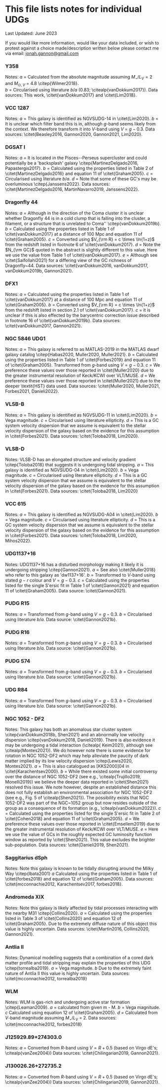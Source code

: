 # This file lists notes for individual UDGs 
Last Updated: June 2023

If you would like more information, would like your data included, or wish to protest against a choice made/description written below please contact me via email:
jonah.gannon@gmail.com

### Y358
Notes: 
$a$ = Calculated from the absolute magnitude assuming $M_{\star} / L_{V} =2$ and $M_{\odot, V}$ = 4.8 \citep{Wilmer2018}.  
$b$ = Circularised using literature $b/a$ (0.83; \citealp{vanDokkum2017}). 
Data sources: This work, \citet{vanDokkum2017} and \citet{Lim2018}.  

### VCC 1287
Notes: 
$a$ = This galaxy is identified as NGVSUDG-14 in \citet{Lim2020}. 
$b$ = It is unclear which filter band this is in, although $g$-band seems likely from the context. We therefore transform it into $V$-band using $V$ = $g - 0.3$. 
Data sources: \citet{Beasley2016, Gannon2020, Gannon2021, Lim2020}. 

### DGSAT I
Notes:
$a$ = It is located in the Pisces--Perseus supercluster and could potentially be a 'backsplash' galaxy \citep{MartinezDelgado2016, Papastergis2017}. 
$b$ = Calculated using the properties listed in Table 2 of \citet{MartinezDelgado2016} and equation 11 of \citet{Graham2005}. 
$c$ = Circularised using literature $b/a$. $d$ = Note that some of these GC's may be overluminous \citep{Janssens2022}. 
Data sources: \citet{MartinezDelgado2016, MartinNavarro2019, Janssens2022}. 

### Dragonfly 44
Notes:
$a$ = Although in the direction of the Coma cluster it is unclear whether Dragonfly 44 is in a cold clump that is falling into the cluster, a filament, or a structure that is unrelated to Coma'' \citep{vanDokkum2019b}. 
$b$ = Calculated using the properties listed in Table 1 of \citet{vanDokkum2017} at a distance of 100 Mpc and equation 11 of \citet{Graham2005}. 
$c$ = Converted using $V_{\rm R} = c \times \ln{1+z}$ from the redshift listed in footnote 6 of \citet{vanDokkum2017}. 
$d$ = Note the $N_{\rm GC}$ quoted in the abstract is slightly different to this value. Here we use the value from Table 1 of \citet{vanDokkum2017}. 
$e$ = Although see \citet{Saifollahi2021} for a differing view of the GC richness of Dragonfly~44. 
Data sources: \citet{vanDokkum2016, vanDokkum2017, vanDokkum2019b, Gannon2021}.

### DFX1
Notes: 
$a$ = Calculated using the properties listed in Table 1 of \citet{vanDokkum2017} at a distance of 100 Mpc and equation 11 of \citet{Graham2005}. 
$b$ = Converted using $V_{\rm R} = c \times \ln{1+z}$ from the redshift listed in section 2.1 of \citet{vanDokkum2017}. 
$c$ = it is unclear if this is also effected by the barycentric correction issue described in footnote 16 of \citet{vanDokkum2019b}. 
Data sources: \citet{vanDokkum2017, Gannon2021}. 

### NGC 5846 UDG1
Notes: 
$a$ = This galaxy is referred to as MATLAS-2019 in the MATLAS dwarf galaxy catalog \citep{Habas2020, Muller2020, Muller2021}. 
$b$ = Calculated using the properties listed in Table 1 of \citet{Forbes2019} and equation 11 of \citet{Graham2005}. Transformed from $g$-band using $V = g-0.3$. 
$c$ = We preference these values over those reported in \citet{Muller2020} due to the greater instrumental resolution of Keck/KCWI over VLT/MUSE. 
$d$ = We preference these values over those reported in \citet{Muller2021} due to the deeper \textit{HST} data used. 
Data sources: \citet{Muller2020, Muller2021, Forbes2021, Danieli2022}.

### VLSB-B
Notes: 
$a$ = This galaxy is identified as NGVSUDG-11 in \citet{Lim2020}. 
$b$ = Vega magnitude.
$c$ = Circularised using literature ellipticity.
$d$ = This is a GC system velocity dispersion that we assume is equivalent to the stellar velocity dispersion of the galaxy based on the evidence for this assumption in \citet{Forbes2021}. 
Data sources: \citet{Toloba2018, Lim2020}. 

### VLSB-D
Notes: 
VLSB-D has an elongated structure and velocity gradient \citep{Toloba2018} that suggests it is undergoing tidal stripping. 
$a$ = This galaxy is identified as NGVSUDG-04 in \citet{Lim2020}. 
$b$ = Vega magnitude. $c$ = Circularised using literature ellipticity. 
$d$ = This is a GC system velocity dispersion that we assume is equivalent to the stellar velocity dispersion of the galaxy based on the evidence for this assumption in \citet{Forbes2021}.
Data sources: \citet{Toloba2018, Lim2020}

### VCC 615
Notes: 
$a$ = This galaxy is identified as NGVSUDG-A04 in \citet{Lim2020}. 
$b$ = Vega magnitude. 
$c$ = Circularised using literature ellipticity.
$d$ = This is a GC system velocity dispersion that we assume is equivalent to the stellar velocity dispersion of the galaxy based on the evidence for this assumption in \citet{Forbes2021}. 
Data sources: \citet{Toloba2018, Lim2020, Mihos2022}. 

### UDG1137+16
Notes: 
UDG1137+16 has a disturbed morphology making it likely it is undergoing stripping \citep{Gannon2021}. 
$a$ = See also \citet{Muller2018} who refer to this galaxy as 'dw1137+16'. 
$b$ = Transformed to $V$-band using stated $g-r$ colour and $V=g-0.3$. 
$c$ = Calculated using the properties listed for the single S\'ersic fit in Table 1 of \citet{Gannon2021} and equation 11 of \citet{Graham2005}.
Data source: \citet{Gannon2021}.

### PUDG R15
Notes:
$a$ = Transformed from $g$-band using $V = g-0.3$.
$b$ = Circularised using literature $b/a$. 
Data source: \citet{Gannon2021b}. 

### PUDG R16
Notes: 
$a$ = Transformed from $g$-band using $V = g-0.3$. 
$b$ = Circularised using literature $b/a$. 
Data source: \citet{Gannon2021b}. 

### PUDG S74
Notes: 
$a$ = Transformed from $g$-band using $V = g-0.3$. 
$b$ = Circularised using literature $b/a$. 
Data source: \citet{Gannon2021b}. 

### UDG R84
Notes: 
$a$ = Transformed from $g$-band using $V = g-0.3$. 
$b$ = Circularised using literature $b/a$.
Data source: \citet{Gannon2021b}. 

### NGC 1052 - DF2
Notes:
This galaxy has both an anomalous star cluster system \citep{vanDokkum2018b, Shen2021} and an abnormally low velocity dispersion \citep{vanDokkum2018, Danieli2019}. There is also evidence it may be undergoing a tidal interaction (\citealp{ Keim2021}, although see \citealp{Montes2021}). We do however note there is some evidence for rotation in NGC 1052-DF2 which may help alleviate the paucity of dark matter implied by its low velocity dispersion \citep{Lewis2020, Montes2021}. 
$a$ = This is also catalogued as [KKS2000]04 in \citet{Karachentsev2000}. 
$b$ = While there existed some initial controversy over the distance of NGC 1052-DF2 (see e.g., \citealp{Trujillo2019, Monelli2019}) we believe the deeper data reported in \citet{Shen2021} resolved this issue. We note however, despite an established distance this does not fully establish an environmental association for NGC 1052-DF2 (see e.g., Fig. 5 of \citealp{Shen2021}). The possibility exists that NGC 1052-DF2 was part of the NGC~1052 group but now resides outside of the group as a consequence of its formation (e.g., \citealp{vanDokkum2022}).
$c$ = Calculated using the properties listed for the single S\'ersic fit in Table 2 of \citet{Cohen2018} and equation 11 of \citet{Graham2005}. 
$d$ = We preference these values over those reported in \citet{Emsellem2019} due to the greater instrumental resolution of Keck/KCWI over VLT/MUSE.
$e$ = Here we use the value of GCs in the roughly expected GC luminosity function window as reported by \citet{Shen2021}. This value excludes the brighter sub-population. 
Data sources: \citet{Danieli2019, Shen2021}.

### Saggitarius dSph
Notes: 
Note this galaxy is known to be tidally disrupting around the Milky Way \citep{Ibata2001}
$a$ Calculated using the properties listed in Table 1 of \citet{forbes2018} and equation 12 of \citet{Graham2005}. 
Data sources: \citet{mcconnachie2012, Karachentsev2017, forbes2018}.

### Andromeda XIX
Notes: 
Note this galaxy is likely affected by tidal processes interacting with the nearby M31 \citep{Collins2020}. 
$a$ = Calculated using the properties listed in Table 3 of \citet{Collins2020} and equation 12 of \citet{Graham2005}. Due to the extremely diffuse nature of this object this value is highly uncertain. 
Data sources: \citet{Martin2016, Collins2020, Gannon2021}.

### Antlia II
Notes: 
Dynamical modelling suggests that a combination of a cored dark matter profile and tidal stripping may explain the properties of this UDG \citep{torrealba2019}.
$a$ = Vega magnitude. 
$b$ Due to the extremely faint nature of Antlia II this value is highly uncertain. 
Data sources: \citet{mcconnachie2012, torrealba2019}

### WLM
Notes:
WLM is gas-rich and undergoing active star formation \citep{Leaman2009}. 
$a$ = calculated from given m - M. 
$b$ = Vega magnitude. 
$c$ Calculated using equation 12 of \citet{Graham2005}. 
$d$ = Calculated from $V$-band magnitude assuming $M_{\star}/L_{V}$ = 2.
Data sources: \citet{mcconnachie2012, forbes2018}

### J125929.89+274303.0
Notes:
$a$ = Converted from $R$-band using $V = R +0.5$ (based on Virgo dE's; \citealp{vanZee2004}) 
Data sources: \citet{Chilingarian2019, Gannon2021}.

### J130026.26+272735.2
Notes: 
$a$ = Converted from $R$-band using $V = R +0.5$ (based on Virgo dE's; \citealp{vanZee2004}) 
Data sources: \citet{Chilingarian2019, Gannon2021}.
